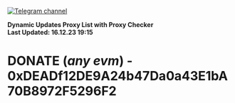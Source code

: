 [![Telegram channel](https://img.shields.io/endpoint?url=https://runkit.io/damiankrawczyk/telegram-badge/branches/master?url=https://t.me/n4z4v0d)](https://t.me/n4z4v0d) 

**Dynamic Updates Proxy List with Proxy Checker**  
**Last Updated: 16.12.23 19:15**

# DONATE (_any evm_) - 0xDEADf12DE9A24b47Da0a43E1bA70B8972F5296F2
